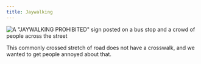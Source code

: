 ```yaml
---
title: Jaywalking
---
```


<img alt='A "JAYWALKING PROHIBITED" sign posted on a bus stop and a crowd of people across the street'
     src="<%= @item.identifier %>sign.jpg" class="wide" />

This commonly crossed stretch of road does not have a crosswalk, and we wanted to get people annoyed about that.
